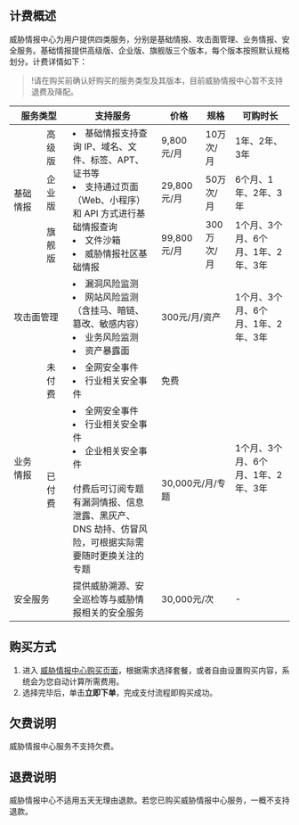 ## 计费概述
威胁情报中心为用户提供四类服务，分别是基础情报、攻击面管理、业务情报、安全服务。基础情报提供高级版、企业版、旗舰版三个版本，每个版本按照默认规格划分。计费详情如下：

>!请在购买前确认好购买的服务类型及其版本，目前威胁情报中心暂不支持退费及降配。

<table>
<thead>
<tr>
<th colspan=2 and width="20%">服务类型</th>
<th width="30%">支持服务</th>
<th width="15%">价格</th>
<th width="10%">规格</th>
<th width="20%">可购时长</th>
</tr>
</thead>
<tbody><tr>
<td rowspan=3 >基础情报</td>
<td>高级版</td>
<td rowspan=3 ><li>基础情报支持查询 IP、域名、文件、标签、APT、证书等</li><li> 支持通过页面（Web、小程序）和 API 方式进行基础情报查询 </li><li>文件沙箱</li><li>威胁情报社区基础情报</li></td>
<td>9,800元/月</td>
<td>10万次/月</td>
<td>1年、2年、3年</td>
</tr>
<tr>
 <td>企业版</td>
 <td>29,800元/月</td>
<td>50万次/月</td>
<td>6个月、1年、2年、3年</td>
</tr>
<tr>
 <td>旗舰版</td>
 <td>99,800元/月</td>
<td>300万次/月</td>
<td>1个月、3个月、6个月、1年、2年、3年</td>
</tr>
<tr>
<td colspan=2>攻击面管理</td>
<td><li>漏洞风险监测</li><li>网站风险监测（含挂马、暗链、篡改、敏感内容）</li><li>业务风险监测</li><li>资产暴露面</li></td>
<td colspan=2>300元/月/资产</td>
<td>1个月、3个月、6个月、1年、2年、3年</td>
</tr>
<tr>
<td  rowspan=2 >业务情报</td>
<td>未付费</td>
<td><li>全网安全事件</li><li>行业相关安全事件</li></td>
<td colspan=2>免费</td>
<td rowspan=2>1个月、3个月、6个月、1年、2年、3年</td>
</tr>
<tr>
<td>已付费</td>
<td><li>全网安全事件</li><li>行业相关安全事件</li><li>企业相关安全事件</li><br>付费后可订阅专题有漏洞情报、信息泄露、黑灰产、DNS 劫持、仿冒风险，可根据实际需要随时更换关注的专题</td>
<td colspan=2>30,000元/月/专题</td>
</tr>
<tr>
<td  colspan=2 >安全服务</td>
<td>提供威胁溯源、安全巡检等与威胁情报相关的安全服务</td>
<td colspan=2>30,000元/次</td>
<td>-</td>
</tr>
</tbody></table>


## 购买方式
1. 进入 [威胁情报中心购买页面](https://buy.cloud.tencent.com/tix)，根据需求选择套餐，或者自由设置购买内容，系统会为您自动计算所需费用。
2. 选择完毕后，单击**立即下单**，完成支付流程即购买成功。

## 欠费说明
威胁情报中心服务不支持欠费。

## 退费说明
威胁情报中心不适用五天无理由退款。若您已购买威胁情报中心服务，一概不支持退款。
